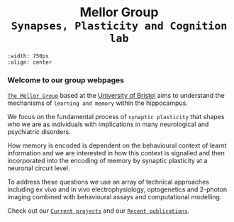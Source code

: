 # <center> Mellor Group <br> `Synapses, Plasticity and Cognition lab`</center> 

```{image} img/Lab_photo_2022.jpeg
:width: 750px
:align: center
```

### Welcome to our group webpages

[`The Mellor Group`](our-team/current-members) based at the [University of Bristol](https://www.bristol.ac.uk/phys-pharm-neuro/) aims to understand the mechanisms of `learning and memory` within the hippocampus. 

We focus on the fundamental process of `synaptic plasticity` that shapes who we are as individuals with implications in many neurological and psychiatric disorders. 

How memory is encoded is dependent on the behavioural context of learnt information and we are interested in how this context is signalled and then incorporated into the encoding of memory by synaptic plasticity at a neuronal circuit level. 

To address these questions we use an array of technical approaches including ex vivo and in vivo electrophysiology, optogenetics and 2-photon imaging combined with behavioural assays and computational modelling.

Check out our [`Current projects`](projects/index) and our [`Recent publications`](publications).
